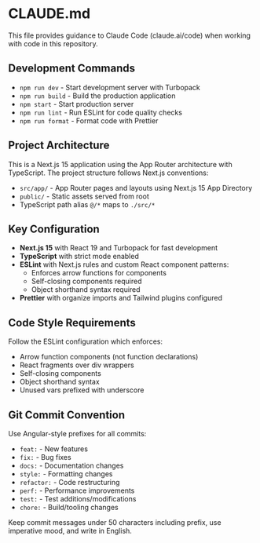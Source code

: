 # CLAUDE.md

This file provides guidance to Claude Code (claude.ai/code) when working with code in this repository.

## Development Commands

- `npm run dev` - Start development server with Turbopack
- `npm run build` - Build the production application
- `npm start` - Start production server
- `npm run lint` - Run ESLint for code quality checks
- `npm run format` - Format code with Prettier

## Project Architecture

This is a Next.js 15 application using the App Router architecture with TypeScript. The project structure follows Next.js conventions:

- `src/app/` - App Router pages and layouts using Next.js 15 App Directory
- `public/` - Static assets served from root
- TypeScript path alias `@/*` maps to `./src/*`

## Key Configuration

- **Next.js 15** with React 19 and Turbopack for fast development
- **TypeScript** with strict mode enabled
- **ESLint** with Next.js rules and custom React component patterns:
    - Enforces arrow functions for components
    - Self-closing components required
    - Object shorthand syntax required
- **Prettier** with organize imports and Tailwind plugins configured

## Code Style Requirements

Follow the ESLint configuration which enforces:

- Arrow function components (not function declarations)
- React fragments over div wrappers
- Self-closing components
- Object shorthand syntax
- Unused vars prefixed with underscore

## Git Commit Convention

Use Angular-style prefixes for all commits:

- `feat:` - New features
- `fix:` - Bug fixes
- `docs:` - Documentation changes
- `style:` - Formatting changes
- `refactor:` - Code restructuring
- `perf:` - Performance improvements
- `test:` - Test additions/modifications
- `chore:` - Build/tooling changes

Keep commit messages under 50 characters including prefix, use imperative mood, and write in English.
